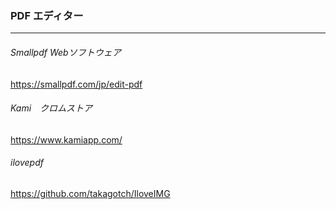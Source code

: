 ### PDF エディター
---
###### Smallpdf Webソフトウェア
https://smallpdf.com/jp/edit-pdf

###### Kami　クロムストア
https://www.kamiapp.com/




###### ilovepdf
https://github.com/takagotch/IloveIMG




```
```

```
```

```
```


